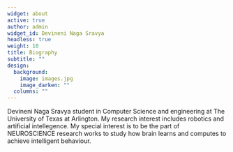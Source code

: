 ```yaml
---
widget: about
active: true
author: admin
widget_id: Devineni Naga Sravya
headless: true
weight: 10
title: Biography
subtitle: ""
design:
  background:
    image: images.jpg
    image_darken: ""
  columns: ""
---
```

<!--StartFragment-->

Devineni Naga Sravya student in Computer Science and engineering at The University of Texas at Arlington. My research interest includes robotics and artificial intellegence. My special interest is to be the part of NEUROSCIENCE research works to study how brain learns and computes to achieve intelligent behaviour.

<!--EndFragment-->